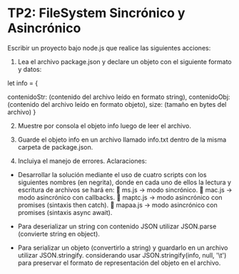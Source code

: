 # TP2: FileSystem Sincrónico y Asincrónico

Escribir un proyecto bajo node.js que realice las siguientes acciones:
1) Lea el archivo package.json y declare un objeto con el siguiente formato y datos:

let info = {

contenidoStr: (contenido del archivo leído en formato string),
contenidoObj: (contenido del archivo leído en formato objeto),
size: (tamaño en bytes del archivo)
}

2) Muestre por consola el objeto info luego de leer el archivo.

3) Guarde el objeto info en un archivo llamado info.txt dentro de la misma carpeta de
package.json.

4) Incluiya el manejo de errores.
Aclaraciones:

- Desarrollar la solución mediante el uso de cuatro scripts con los siguientes nombres (en
negrita), donde en cada uno de ellos la lectura y escritura de archivos se hará en:
 ms.js → modo sincrónico.
 mac.js → modo asincrónico con callbacks.
 maptc.js → modo asincrónico con promises (sintaxis then catch).
 mapaa.js → modo asincrónico con promises (sintaxis async await).

- Para deserializar un string con contenido JSON utilizar JSON.parse (convierte string en
object).

- Para serializar un objeto (convertirlo a string) y guardarlo en un archivo utilizar
JSON.stringify. considerando usar JSON.stringify(info, null, '\t') para preservar el formato de
representación del objeto en el archivo.
